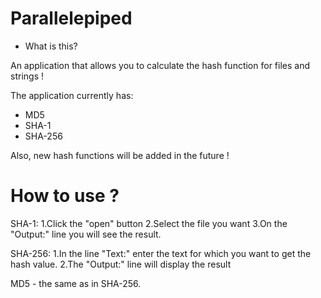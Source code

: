 # Parallelepiped

* What is this?

An application that allows you to calculate the hash function for files and strings !

The application currently has:
- MD5 
- SHA-1 
- SHA-256

Also, new hash functions will be added in the future !

# How to use ?

SHA-1:
1.Click the "open" button
2.Select the file you want
3.On the "Output:" line you will see the result.

SHA-256:
1.In the line "Text:" enter the text for which you want to get the hash value.
2.The "Output:" line will display the result

MD5 - the same as in SHA-256.



